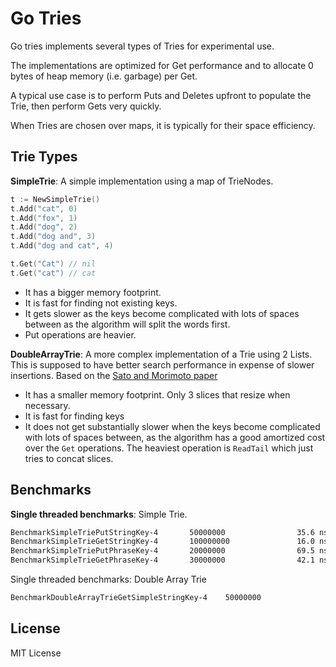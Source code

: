 # Go Tries


Go tries implements several types of Tries for experimental use.

The implementations are optimized for Get performance and to allocate 
0 bytes of heap memory (i.e. garbage) per Get.

A typical use case is to perform Puts and Deletes upfront to populate the Trie, 
then perform Gets very quickly.

When Tries are chosen over maps, it is typically for their space efficiency.


Trie Types
---

**SimpleTrie**: A simple implementation using a map of TrieNodes.

```go
t := NewSimpleTrie()
t.Add("cat", 0)
t.Add("fox", 1)
t.Add("dog", 2)
t.Add("dog and", 3)
t.Add("dog and cat", 4)

t.Get("Cat") // nil
t.Get("cat") // cat
```

* It has a bigger memory footprint.
* It is fast for finding not existing keys.
* It gets slower as the keys become complicated with lots of spaces between as the algorithm will split the words first.
* Put operations are heavier.

**DoubleArrayTrie**: A more complex implementation of a Trie using 2 Lists. 
This is supposed to have better search performance in expense of slower insertions.
Based on the [Sato and Morimoto paper](http://citeseerx.ist.psu.edu/viewdoc/download?doi=10.1.1.14.8665&rep=rep1&type=pdf)

* It has a smaller memory footprint. Only 3 slices that resize when necessary.
* It is fast for finding keys
* It does not get substantially slower when the keys become complicated with lots of spaces between, 
as the algorithm has a good amortized cost over the `Get` operations. 
The heaviest operation is `ReadTail` which just tries to concat slices.

Benchmarks
---
**Single threaded benchmarks**: Simple Trie.
```bash
BenchmarkSimpleTriePutStringKey-4       50000000                35.6 ns/op             8 B/op          1 allocs/op
BenchmarkSimpleTrieGetStringKey-4       100000000               16.0 ns/op             0 B/op          0 allocs/op
BenchmarkSimpleTriePutPhraseKey-4       20000000                69.5 ns/op             8 B/op          1 allocs/op
BenchmarkSimpleTrieGetPhraseKey-4       30000000                42.1 ns/op             0 B/op          0 allocs/op
```

Single threaded benchmarks: Double Array Trie
```bash
BenchmarkDoubleArrayTrieGetSimpleStringKey-4    50000000                26.7 ns/op             0 B/op          0 allocs/op
```

License
---

MIT License